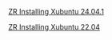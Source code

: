 
[ZR Installing Xubuntu 24.04.1](ZR-Installing-Xubuntu-24.04.1)

[ZR Installing Xubuntu 22.04](ZR-Installing-Xubuntu-22.04)
